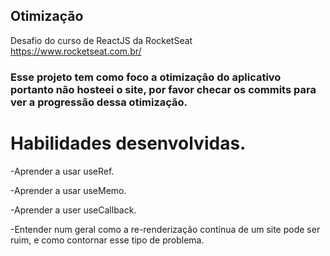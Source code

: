 ## Otimização

Desafio do curso de ReactJS da RocketSeat https://www.rocketseat.com.br/

### Esse projeto tem como foco a otimização do aplicativo portanto não hosteei o site, por favor checar os commits para ver a progressão dessa otimização.

# Habilidades desenvolvidas.

-Aprender a usar useRef.

-Aprender a usar useMemo.

-Aprender a user useCallback.

-Entender num geral como a re-renderização contínua de um site pode ser ruim, e como contornar esse tipo de problema.
